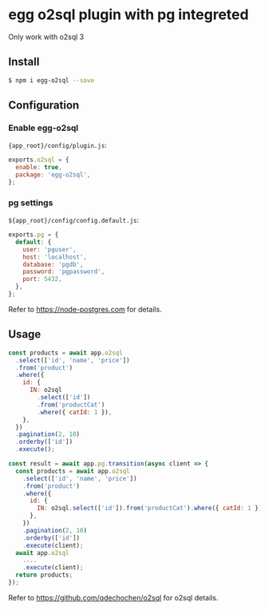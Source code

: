 # egg o2sql plugin with pg integreted

Only work with o2sql 3

## Install

```bash
$ npm i egg-o2sql --save
```

## Configuration

### Enable egg-o2sql

`{app_root}/config/plugin.js`:

```js
exports.o2sql = {
  enable: true,
  package: 'egg-o2sql',
};
```

### pg settings

`${app_root}/config/config.default.js`:

```js
exports.pg = {
  default: {
    user: 'pguser',
    host: 'localhost',
    database: 'pgdb',
    password: 'pgpassword',
    port: 5432,
  },
};
```

Refer to https://node-postgres.com for details.

## Usage

```js
const products = await app.o2sql
  .select(['id', 'name', 'price'])
  .from('product')
  .where({
    id: {
      IN: o2sql
        .select(['id'])
        .from('productCat')
        .where({ catId: 1 }),
    },
  })
  .pagination(2, 10)
  .orderby(['id'])
  .execute();
```

```js
const result = await app.pg.transition(async client => {
  const products = await app.o2sql
    .select(['id', 'name', 'price'])
    .from('product')
    .where({
      id: {
        IN: o2sql.select(['id']).from('productCat').where({ catId: 1 }),
      },
    })
    .pagination(2, 10)
    .orderby(['id'])
    .execute(client);
  await app.o2sql
    ....
    .execute(client);
  return products;
});
```

Refer to https://github.com/qdechochen/o2sql for o2sql details.

